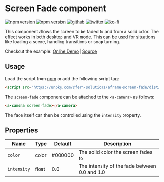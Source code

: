 # Screen Fade component
[![npm version](https://img.shields.io/npm/v/@fern-solutions/aframe-screen-fade.svg?style=flat-square)](https://www.npmjs.com/package/@fern-solutions/aframe-screen-fade)
[![npm version](https://img.shields.io/npm/l/@fern-solutions/aframe-screen-fade.svg?style=flat-square)](https://www.npmjs.com/package/@fern-solutions/aframe-screen-fade)
[![github](https://flat.badgen.net/badge/icon/github?icon=github&label)](https://github.com/mrxz/fern-aframe-components/)
[![twitter](https://flat.badgen.net/badge/twitter/@noerihuisman/blue?icon=twitter&label)](https://twitter.com/noerihuisman)
[![ko-fi](https://img.shields.io/badge/ko--fi-buy%20me%20a%20coffee-ff5f5f?style=flat-square)](https://ko-fi.com/fernsolutions)

This component allows the screen to be faded to and from a solid color. The effect works in both desktop and VR mode. This can be used for situations like loading a scene, handling transitions or snap turning.

Checkout the example: [Online Demo](https://aframe-components.fern.solutions/screen-fade) | [Source](https://github.com/mrxz/fern-aframe-components/blob/main/screen-fade/example/index.html)

## Usage
Load the script from [npm](https://www.npmjs.com/package/@fern-solutions/aframe-screen-fade) or add the following script tag:
```HTML
<script src="https://unpkg.com/@fern-solutions/aframe-screen-fade/dist/screen-fade.umd.min.js"></script>
```

The `screen-fade` component can be attached to the `<a-camera>` as follows:
```HTML
<a-camera screen-fade></a-camera>
```

The fade itself can then be controlled using the `intensity` property.

## Properties
| Name | Type | Default |Description |
| ---- | ---- | ------- |----------- |
| `color` | color | #000000 | The solid color the screen fades to |
| `intensity` | float | 0.0 | The intensity of the fade between 0.0 and 1.0 |
